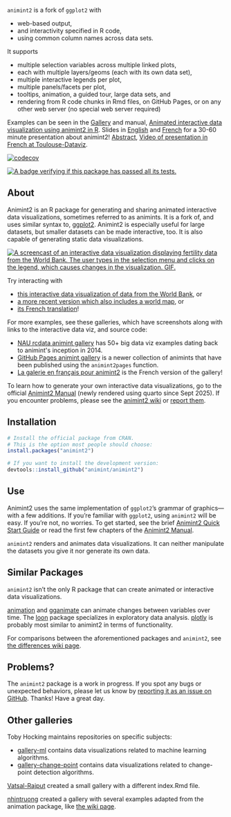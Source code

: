 `animint2` is a fork of `ggplot2` with 

* web-based output, 
* and interactivity specified in R code, 
* using common column names across data sets.

It supports 

* multiple selection variables across multiple linked plots, 
* each with multiple layers/geoms (each with its own data set), 
* multiple interactive legends per plot, 
* multiple panels/facets per plot, 
* tooltips, animation, a guided tour, large data sets, and
* rendering from R code chunks in Rmd files, on GitHub Pages, or on any other web server (no special web server required)

Examples can be seen in the [Gallery](https://animint.github.io/gallery/) and manual, [Animated interactive data visualization using animint2 in R](https://animint-manual-en.netlify.app/).
Slides in [English](https://docs.google.com/presentation/d/1QDwo9x4OM7UKAXffJrny6nSfeytFR0kO5NB-NQEspcE/edit?usp=sharing) and [French](https://docs.google.com/presentation/d/1WpRZs9qz9wm1yik_MLj8tIJyWuL5-IBPYKLhOHZ9X4Y/edit?usp=sharing) for a 30-60 minute presentation about animint2!
[Abstract](https://github.com/animint/animint2/wiki/Presentations#30-60-minute-talk),
[Video of presentation in French at Toulouse-Dataviz](https://www.youtube.com/watch?v=Em6AVJi37zo).

[![codecov](https://codecov.io/gh/animint/animint2/branch/main/graph/badge.svg)](https://codecov.io/gh/animint/animint2)

<a href="https://github.com/tdhock/animint2/actions/workflows/tests.yaml">
	<img src="https://github.com/tdhock/animint2/actions/workflows/tests.yaml/badge.svg" 
	     alt="A badge verifying if this package has passed all its tests.">
</a>
<!-- Feel free to change the HTML block above this comment into Markdown. It's just in HTML cuz I couldn't be arsed to figure out how to correctly combine an image and a link in Github-flavored Markdown. -->

## About

Animint2 is an R package for generating and sharing animated interactive data visualizations, sometimes referred to as animints. It is a fork of, and uses similar syntax to, [ggplot2](https://ggplot2.tidyverse.org/). Animint2 is especially useful for large datasets, but smaller datasets can be made interactive, too. It is also capable of generating static data visualizations.

<a href="https://rcdata.nau.edu/genomic-ml/WorldBank-facets/"><img src="man/figures/world_bank_screencast.gif" alt="A screencast of an interactive data visualization displaying fertility data from the World Bank. The user types in the selection menu and clicks on the legend, which causes changes in the visualization. GIF."></a> <!-- If you're familiar with Markdown, you may be wondering why I've elected to use HTML here instead of using the conventional ![alt text](source). It's cuz R's pkgdown package renders the alt text as both alt text and a fig caption. That's redundant. Using <img> ensures that it comes out the way we want. -->

Try interacting with

* [this interactive data visualization of data from the World Bank](https://rcdata.nau.edu/genomic-ml/WorldBank-facets/), or
* [a more recent version which also includes a world map](https://tdhock.github.io/2025-01-WorldBank-facets-map/), or
* [its French translation](https://tdhock.github.io/2025-08-BanqueMondiale-facets-map/)!

For more examples, see these galleries, which have screenshots along with links to the interactive data viz, and source code:

* [NAU rcdata animint gallery](https://rcdata.nau.edu/genomic-ml/animint-gallery/) has 50+ big data viz examples dating back to animint's inception in 2014.
* [GitHub Pages animint gallery](https://animint.github.io/gallery) is a newer collection of animints that have been published using the `animint2pages` function.
* [La galerie en français pour animint2](https://animint.github.io/gallery-fr/) is the French version of the gallery!

To learn how to generate your own interactive data visualizations, go to the official [Animint2 Manual](https://animint-manual-en.netlify.app) (newly rendered using quarto since Sept 2025).
If you encounter problems, please see the [animint2 wiki](https://github.com/animint/animint2/wiki) or [report them](https://github.com/animint/animint2/issues).

## Installation

``` r
# Install the official package from CRAN.
# This is the option most people should choose:
install.packages("animint2")

# If you want to install the development version:
devtools::install_github("animint/animint2")
```


## Use

Animint2 uses the same implementation of `ggplot2`’s grammar of graphics—with a few additions. If you’re familiar with `ggplot2`, using `animint2` will be easy. If you’re not, no worries. To get started, see the brief [Animint2 Quick Start Guide](https://animint.github.io/animint2/articles/animint2.html) or read the first few chapters of the [Animint2 Manual](https://rcdata.nau.edu/genomic-ml/animint2-manual/Ch00-preface.html).

`animint2` renders and animates data visualizations. It can neither manipulate the datasets you give it nor generate its own data.


## Similar Packages

`animint2` isn’t the only R package that can create animated or interactive data visualizations.

[animation](https://cran.r-project.org/package=animation) and [gganimate](https://cloud.r-project.org/web/packages/gganimate/index.html) can animate changes between variables over time. The [loon](https://cran.r-project.org/package=loon) package specializes in exploratory data analysis. [plotly](https://cran.r-project.org/package=plotly) is probably most similar to animint2 in terms of functionality.

For comparisons between the aforementioned packages and `animint2`, see [the differences wiki page](https://github.com/animint/animint2/wiki/Differences-with-other-packages).


## Problems?

The `animint2` package is a work in progress. If you spot any bugs or unexpected behaviors, please let us know by [reporting it as an issue on GitHub](https://github.com/animint/animint2/issues). Thanks! Have a great day.

## Other galleries

Toby Hocking maintains repositories on specific subjects:

* [gallery-ml](https://tdhock.github.io/gallery-ml/) contains data visualizations related to machine learning algorithms.
* [gallery-change-point](https://tdhock.github.io/gallery-change-point/) contains data visualizations related to change-point detection algorithms.

[Vatsal-Rajput](https://github.com/Vatsal-Rajput/Vatsal-Animint-Gallery/tree/gh-pages) created a small gallery with a different index.Rmd file.

[nhintruong](https://nhintruong.github.io/gallery_repo/) created a gallery with several examples adapted from the animation package, like [the wiki page](https://github.com/tdhock/animint/wiki/Ports-of-animation-examples).
